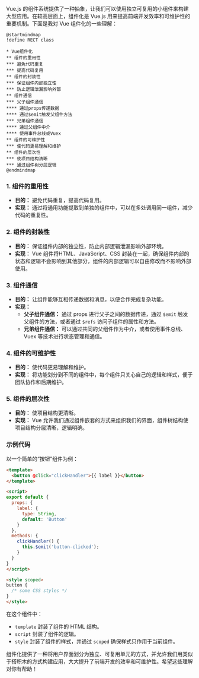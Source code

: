 Vue.js 的组件系统提供了一种抽象，让我们可以使用独立可复用的小组件来构建大型应用。在较高层面上，组件化是 Vue.js 用来提高前端开发效率和可维护性的重要机制。下面是我对 Vue 组件化的一些理解：

```puml
@startmindmap
!define RECT class

* Vue组件化
** 组件的重用性
*** 避免代码重复
*** 提高代码复用
** 组件的封装性
*** 保证组件内部独立性
*** 防止逻辑泄漏影响外部
** 组件通信
*** 父子组件通信
**** 通过props传递数据
**** 通过$emit触发父组件方法
*** 兄弟组件通信
**** 通过父组件中介
**** 使用事件总线或Vuex
** 组件的可维护性
*** 使代码更易理解和维护
** 组件的层次性
*** 使项目结构清晰
*** 通过组件树分层逻辑
@endmindmap

```

### 1. **组件的重用性**
- **目的：** 避免代码重复，提高代码复用。
- **实现：** 通过将通用功能提取到单独的组件中，可以在多处调用同一组件，减少代码的重复性。

### 2. **组件的封装性**
- **目的：** 保证组件内部的独立性，防止内部逻辑泄漏影响外部环境。
- **实现：** Vue 组件将HTML、JavaScript、CSS 封装在一起，确保组件内部的状态和逻辑不会影响到其他部分，组件的内部逻辑可以自由修改而不影响外部使用。

### 3. **组件通信**
- **目的：** 让组件能够互相传递数据和消息，以便合作完成复杂功能。
- **实现：**
  - **父子组件通信：** 通过 props 进行父子之间的数据传递，通过 `$emit` 触发父组件的方法，或者通过 `$refs` 访问子组件的属性和方法。
  - **兄弟组件通信：** 可以通过共同的父组件作为中介，或者使用事件总线、Vuex 等技术进行状态管理和通信。

### 4. **组件的可维护性**
- **目的：** 使代码更易理解和维护。
- **实现：** 将功能划分到不同的组件中，每个组件只关心自己的逻辑和样式，便于团队协作和后期维护。

### 5. **组件的层次性**
- **目的：** 使项目结构更清晰。
- **实现：** Vue 允许我们通过组件嵌套的方式来组织我们的界面，组件树结构使项目结构分层清晰，逻辑明确。

### 示例代码

以一个简单的“按钮”组件为例：

```html
<template>
  <button @click="clickHandler">{{ label }}</button>
</template>

<script>
export default {
  props: {
    label: {
      type: String,
      default: 'Button'
    }
  },
  methods: {
    clickHandler() {
      this.$emit('button-clicked');
    }
  }
}
</script>

<style scoped>
button {
  /* some CSS styles */
}
</style>
```

在这个组件中：
- `template` 封装了组件的 HTML 结构。
- `script` 封装了组件的逻辑。
- `style` 封装了组件的样式，并通过 `scoped` 确保样式只作用于当前组件。

组件化提供了一种将用户界面划分为独立、可复用单元的方式，并允许我们用类似于搭积木的方式构建应用，大大提升了前端开发的效率和可维护性。希望这些理解对你有帮助！